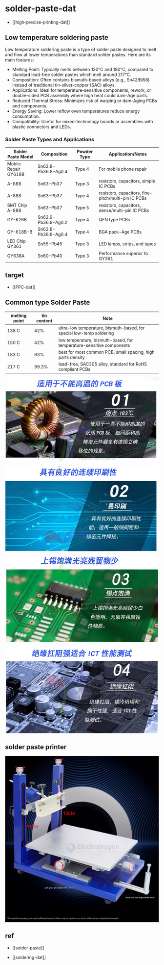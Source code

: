 
# solder-paste-dat

- [[high-precise-printing-dat]]

## Low temperature soldering paste

Low temperature soldering paste is a type of solder paste designed to melt and flow at lower temperatures than standard solder pastes. Here are its main features:

- Melting Point: Typically melts between 130°C and 180°C, compared to standard lead-free solder pastes which melt around 217°C.
- Composition: Often contains bismuth-based alloys (e.g., Sn42/Bi58) instead of traditional tin-silver-copper (SAC) alloys.
- Applications: Ideal for temperature-sensitive components, rework, or double-sided PCB assembly where high heat could dam-Age parts.
- Reduced Thermal Stress: Minimizes risk of warping or dam-Aging PCBs and components.
- Energy Saving: Lower reflow oven temperatures reduce energy consumption.
- Compatibility: Useful for mixed-technology boards or assemblies with plastic connectors and LEDs.




### Solder Paste Types and Applications


| Solder Paste Model   | Composition         | Powder Type | Application/Notes                                   |
| -------------------- | ------------------- | ----------- | --------------------------------------------------- |
| Mobile Repair GY618B | Sn62.8-Pb36.8-Ag0.4 | Type 4      | For mobile phone repair                             |
| A-888                | Sn63-Pb37           | Type 3      | resistors, capacitors, simple IC PCBs               |
| A-888                | Sn63-Pb37           | Type 4      | resistors, capacitors, fine-pitch/multi-pin IC PCBs |
| SMT Chip A-888       | Sn63-Pb37           | Type 5      | resistors, capacitors, dense/multi-pin IC PCBs      |
| GY-626B              | Sn62.9-Pb36.9-Ag0.2 | Type 4      | QFN type PCBs                                       |
| GY-618B-B            | Sn62.8-Pb36.8-Ag0.4 | Type 4      | BGA pack-Age PCBs                                   |
| LED Chip GY361       | Sn55-Pb45           | Type 3      | LED lamps, strips, and tapes                        |
| GY638A               | Sn60-Pb40           | Type 3      | Performance superior to GY361                       |



## target 

- [[FPC-dat]] 



## Common type Solder Paste 

| melting point | tin content | Note                                                                 |
| ------------- | ----------- | -------------------------------------------------------------------- |
| 138 C         | 42%         | ultra-low temperature, bismuth-based, for special low-temp soldering |
| 150 C         | 42%         | low temperature, bismuth-based, for temperature-sensitive components |
| 183 C         | 63%         | best for most common PCB, small spacing, high parts density          |
| 217 C         | 99.3%       | lead-free, SAC305 alloy, standard for RoHS compliant PCBs            |




![](2024-02-17-16-19-00.png)

![](2024-02-17-16-20-20.png)

![](2024-02-17-16-20-38.png)

![](2024-02-17-16-20-49.png)

## solder paste printer 

![](2025-08-08-12-11-20.png)



## ref 

- [[solder-paste]]

- [[soldering-dat]]